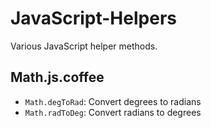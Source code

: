 JavaScript-Helpers
==================

Various JavaScript helper methods.


Math.js.coffee
--------------
- `Math.degToRad`: Convert degrees to radians
- `Math.radToDeg`: Convert radians to degrees
